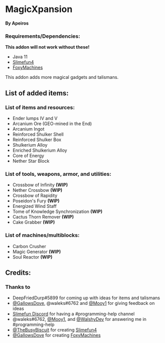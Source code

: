 # MagicXpansion

**By Apeiros**

### Requirements/Dependencies:

**This addon will not work without these!**

- Java 11
- [Slimefun4](https://github.com/Slimefun/Slimefun4)
- [FoxyMachines](https://github.com/GallowsDove/FoxyMachines)

This addon adds more magical gadgets and talismans.

## List of added items:

### List of items and resources:
- Ender lumps IV and V
- Arcanium Ore (GEO-mined in the End)
- Arcanium Ingot
- Reinforced Shulker Shell 
- Reinforced Shulker Box
- Shulkerium Alloy 
- Enriched Shulkerium Alloy 
- Core of Energy
- Nether Star Block

### List of tools, weapons, armor, and utilities:
- Crossbow of Infinity **(WIP)**
- Nether Crossbow **(WIP)**
- Crossbow of Rapidity 
- Poseidon's Fury **(WIP)**
- Energized Wind Staff
- Tome of Knowledge Synchronization **(WIP)**
- Cactus Thorn Remover **(WIP)**
- Cake Grabber **(WIP)**

### List of machines/multiblocks:
- Carbon Crusher
- Magic Generator **(WIP)**
- Soul Reactor **(WIP)**

## Credits:

### Thanks to
- DeepFriedDurp#5899 for coming up with ideas for items and talismans
- [@GallowsDove](https://github.com/gallowsdove), @waleks#6762 and [@Mooy1](https://github.com/mooy1) for giving feedback on ideas
- [Slimefun Discord](https://discord.gg/slimefun) for having a #programming-help channel
- @waleks#6762, [@Mooy1](https://github.com/mooy1), and [@WalshyDev](https://github.com/walshydev) for answering me in #programming-help
- [@TheBusyBiscuit](https://github.com/thebusybiscuit) for creating [Slimefun4](https://github.com/Slimefun/Slimefun4)
- [@GallowsDove](https://github.com/gallowsdove) for creating [FoxyMachines](https://github.com/GallowsDove/FoxyMachines)
